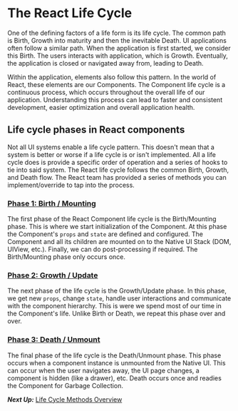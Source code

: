 # The React Life Cycle
 One of the defining factors of a life form is its life cycle. The common path is Birth, Growth into maturity and then the inevitable Death. UI applications often follow a similar path. When the application is first started, we consider this Birth. The users interacts with application, which is Growth. Eventually, the application is closed or navigated away from, leading to Death.
 
 Within the application, elements also follow this pattern. In the world of React, these elements are our Components. The Component life cycle is a continuous process, which occurs throughout the overall life of our application. Understanding this process can lead to faster and consistent development, easier optimization and overall application health.
 
 ## Life cycle phases in React components
 Not all UI systems enable a life cycle pattern. This doesn't mean that a system is better or worse if a life cycle is or isn't implemented. All a life cycle does is provide a specific order of operation and a series of hooks to tie into said system. The React life cycle follows the common Birth, Growth, and Death flow. The React team has provided a series of methods you can implement/override to tap into the process.
 
 ### [Phase 1: Birth / Mounting](birth_mounting_indepth.md)
 The first phase of the React Component life cycle is the Birth/Mounting phase. This is where we start initialization of the Component. At this phase the Component's `props` and `state` are defined and configured. The Component and all its children are mounted on to the Native UI Stack (DOM, UIView, etc.). Finally, we can do post-processing if required. The Birth/Mounting phase only occurs once.
 
 ### [Phase 2: Growth / Update](growth_update_indepth.md)
 The next phase of the life cycle is the Growth/Update phase.  In this phase, we get new `props`, change `state`, handle user interactions and communicate with the component hierarchy. This is were we spend most of our time in the Component's life. Unlike Birth or Death, we repeat this phase over and over.
 
 ### [Phase 3: Death / Unmount](death_unmounting_indepth.md)
 The final phase of the life cycle is the Death/Unmount phase. This phase occurs when a component instance is unmounted from the Native UI. This can occur when the user navigates away, the UI page changes, a component is hidden (like a drawer), etc. Death occurs once and readies the Component for Garbage Collection.

***Next Up:*** [Life Cycle Methods Overview](lifecycle_methods_overview.md)
